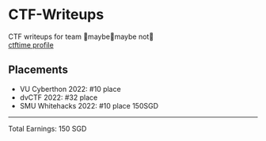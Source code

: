 # CTF-Writeups
CTF writeups for team 🙂maybe🙂maybe not🙂 \
[ctftime profile](https://ctftime.org/team/177783)

## Placements
* VU Cyberthon 2022: #10 place
* dvCTF 2022: #32 place
* SMU Whitehacks 2022: #10 place       150SGD
--------------------------------------------------
Total Earnings: 150 SGD
